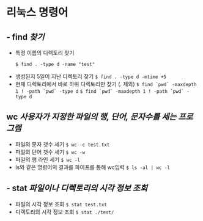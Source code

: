 # 리눅스 명령어

## - find *찾기*
- 특정 이름의 디렉토리 찾기
  ```
  $ find . -type d -name "test"
  ```
- 생성된지 5일이 지난 디렉토리 찾기
  ```$ find . -type d -mtime +5```
- 현재 디렉토리에서 바로 하위 디렉토리만 찾기 (. 제외)
  ```$ find `pwd` -maxdepth 1 ! -path `pwd` -type d```
  ```$ find `pwd` -maxdepth 1 ! -path `pwd` -type d```

## wc *사용자가 지정한 파일의 행, 단어, 문자수를 세는 프로그램*
- 파일의 문자 갯수 세기
  ```$ wc -c test.txt```
- 파일의 단어 갯수 세기
  ```$ wc -w```
- 파일의 행 라인 세기
  ```$ wc -l```
- ls와 같은 명령어의 결과를 파이프를 통해 wc입력
  ```$ ls -al | wc -l```

## - stat *파일이나 디렉토리의 시각 정보 조회*
- 파일의 시각 정보 조회
  ```$ stat test.txt```
- 디렉토리의 시각 정보 조회
  ```$ stat ./test/```
